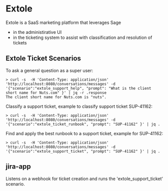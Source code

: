 
# Extole

Extole is a SaaS marketing platform that leverages Sage
- in the administirative UI
- in the ticketing system to assist with classification and resolution of tickets

## Extole Ticket Scenarios

To ask a general question as a super user:
```
> curl -s  -H 'Content-Type: application/json' 'http://localhost:8080/conversations/messages' -d '{"scenario":"extole_support_help", "prompt": "What is the client short name for Nuts.com" }' | jq -r .response
The client short name for Nuts.com is "nuts".
```

Classify a support ticket, example to classify support ticket SUP-41162:
```
> curl -s  -H 'Content-Type: application/json' 'http://localhost:8080/conversations/messages' -d '{"scenario":"extole_ticket_runbook", "prompt": "SUP-41162" }' | jq .
```

Find and apply the best runbook to a support ticket, example for SUP-41162:
```
> curl -s  -H 'Content-Type: application/json' 'http://localhost:8080/conversations/messages' -d '{"scenario":"extole_support_ticket", "prompt": "SUP-41162" }' | jq .
```

## jira-app

Listens on a webhook for ticket creation and runs the 'extole_support_ticket' scenario.
